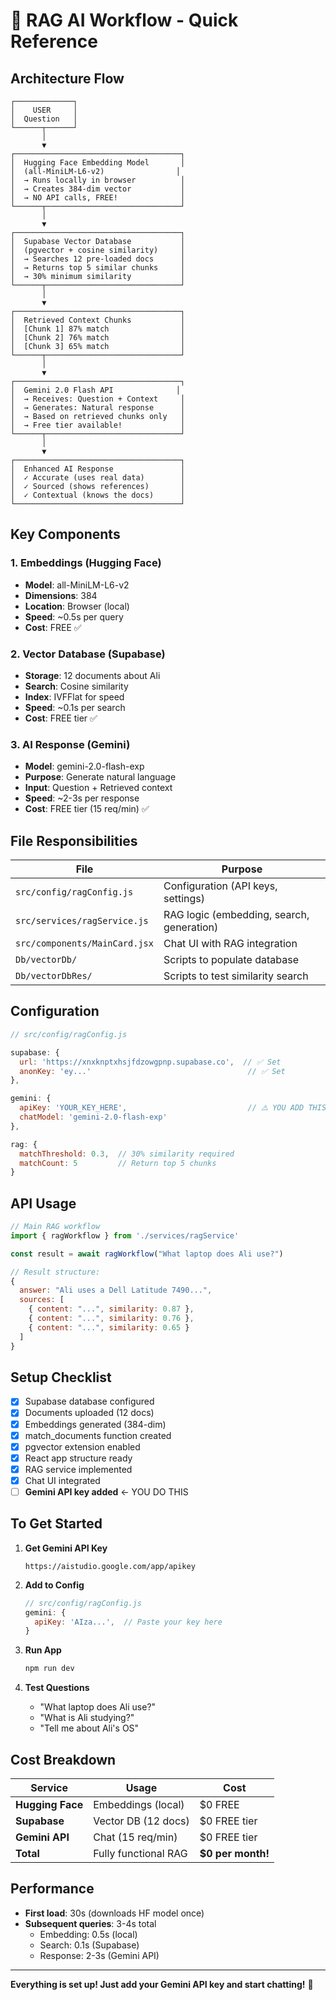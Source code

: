 # 🎯 RAG AI Workflow - Quick Reference

## Architecture Flow

```
┌─────────────┐
│    USER     │
│  Question   │
└──────┬──────┘
       │
       ▼
┌─────────────────────────────────────┐
│  Hugging Face Embedding Model       │
│  (all-MiniLM-L6-v2)                │
│  → Runs locally in browser          │
│  → Creates 384-dim vector           │
│  → NO API calls, FREE!              │
└──────┬──────────────────────────────┘
       │
       ▼
┌─────────────────────────────────────┐
│  Supabase Vector Database           │
│  (pgvector + cosine similarity)     │
│  → Searches 12 pre-loaded docs      │
│  → Returns top 5 similar chunks     │
│  → 30% minimum similarity           │
└──────┬──────────────────────────────┘
       │
       ▼
┌─────────────────────────────────────┐
│  Retrieved Context Chunks           │
│  [Chunk 1] 87% match                │
│  [Chunk 2] 76% match                │
│  [Chunk 3] 65% match                │
└──────┬──────────────────────────────┘
       │
       ▼
┌─────────────────────────────────────┐
│  Gemini 2.0 Flash API              │
│  → Receives: Question + Context     │
│  → Generates: Natural response      │
│  → Based on retrieved chunks only   │
│  → Free tier available!             │
└──────┬──────────────────────────────┘
       │
       ▼
┌─────────────────────────────────────┐
│  Enhanced AI Response               │
│  ✓ Accurate (uses real data)        │
│  ✓ Sourced (shows references)       │
│  ✓ Contextual (knows the docs)      │
└─────────────────────────────────────┘
```

## Key Components

### 1. **Embeddings** (Hugging Face)
- **Model**: all-MiniLM-L6-v2
- **Dimensions**: 384
- **Location**: Browser (local)
- **Speed**: ~0.5s per query
- **Cost**: FREE ✅

### 2. **Vector Database** (Supabase)
- **Storage**: 12 documents about Ali
- **Search**: Cosine similarity
- **Index**: IVFFlat for speed
- **Speed**: ~0.1s per search
- **Cost**: FREE tier ✅

### 3. **AI Response** (Gemini)
- **Model**: gemini-2.0-flash-exp
- **Purpose**: Generate natural language
- **Input**: Question + Retrieved context
- **Speed**: ~2-3s per response
- **Cost**: FREE tier (15 req/min) ✅

## File Responsibilities

| File | Purpose |
|------|---------|
| `src/config/ragConfig.js` | Configuration (API keys, settings) |
| `src/services/ragService.js` | RAG logic (embedding, search, generation) |
| `src/components/MainCard.jsx` | Chat UI with RAG integration |
| `Db/vectorDb/` | Scripts to populate database |
| `Db/vectorDbRes/` | Scripts to test similarity search |

## Configuration

```javascript
// src/config/ragConfig.js

supabase: {
  url: 'https://xnxknptxhsjfdzowgpnp.supabase.co',  // ✅ Set
  anonKey: 'ey...'                                   // ✅ Set
},

gemini: {
  apiKey: 'YOUR_KEY_HERE',                           // ⚠️ YOU ADD THIS
  chatModel: 'gemini-2.0-flash-exp'
},

rag: {
  matchThreshold: 0.3,  // 30% similarity required
  matchCount: 5         // Return top 5 chunks
}
```

## API Usage

```javascript
// Main RAG workflow
import { ragWorkflow } from './services/ragService'

const result = await ragWorkflow("What laptop does Ali use?")

// Result structure:
{
  answer: "Ali uses a Dell Latitude 7490...",
  sources: [
    { content: "...", similarity: 0.87 },
    { content: "...", similarity: 0.76 },
    { content: "...", similarity: 0.65 }
  ]
}
```

## Setup Checklist

- [x] Supabase database configured
- [x] Documents uploaded (12 docs)
- [x] Embeddings generated (384-dim)
- [x] match_documents function created
- [x] pgvector extension enabled
- [x] React app structure ready
- [x] RAG service implemented
- [x] Chat UI integrated
- [ ] **Gemini API key added** ← YOU DO THIS

## To Get Started

1. **Get Gemini API Key**
   ```
   https://aistudio.google.com/app/apikey
   ```

2. **Add to Config**
   ```javascript
   // src/config/ragConfig.js
   gemini: {
     apiKey: 'AIza...',  // Paste your key here
   }
   ```

3. **Run App**
   ```bash
   npm run dev
   ```

4. **Test Questions**
   - "What laptop does Ali use?"
   - "What is Ali studying?"
   - "Tell me about Ali's OS"

## Cost Breakdown

| Service | Usage | Cost |
|---------|-------|------|
| **Hugging Face** | Embeddings (local) | $0 FREE |
| **Supabase** | Vector DB (12 docs) | $0 FREE tier |
| **Gemini API** | Chat (15 req/min) | $0 FREE tier |
| **Total** | Fully functional RAG | **$0 per month!** |

## Performance

- **First load**: 30s (downloads HF model once)
- **Subsequent queries**: 3-4s total
  - Embedding: 0.5s (local)
  - Search: 0.1s (Supabase)
  - Response: 2-3s (Gemini API)

---

**Everything is set up! Just add your Gemini API key and start chatting!** 🚀
